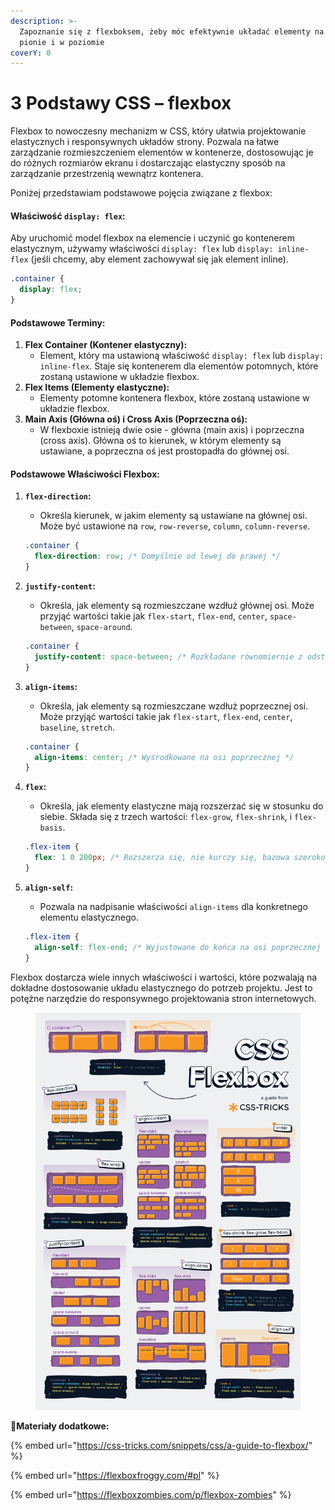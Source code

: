 ```yaml
---
description: >-
  Zapoznanie się z flexboksem, żeby móc efektywnie układać elementy na stronie w
  pionie i w poziomie
coverY: 0
---
```


# 3 Podstawy CSS – flexbox

Flexbox to nowoczesny mechanizm w CSS, który ułatwia projektowanie elastycznych i responsywnych układów strony. Pozwala na łatwe zarządzanie rozmieszczeniem elementów w kontenerze, dostosowując je do różnych rozmiarów ekranu i dostarczając elastyczny sposób na zarządzanie przestrzenią wewnątrz kontenera.

Poniżej przedstawiam podstawowe pojęcia związane z flexbox:

#### Właściwość `display: flex`:

Aby uruchomić model flexbox na elemencie i uczynić go kontenerem elastycznym, używamy właściwości `display: flex` lub `display: inline-flex` (jeśli chcemy, aby element zachowywał się jak element inline).

```css
.container {
  display: flex;
}
```

#### Podstawowe Terminy:

1. **Flex Container (Kontener elastyczny):**
   * Element, który ma ustawioną właściwość `display: flex` lub `display: inline-flex`. Staje się kontenerem dla elementów potomnych, które zostaną ustawione w układzie flexbox.
2. **Flex Items (Elementy elastyczne):**
   * Elementy potomne kontenera flexbox, które zostaną ustawione w układzie flexbox.
3. **Main Axis (Główna oś) i Cross Axis (Poprzeczna oś):**
   * W flexboxie istnieją dwie osie - główna (main axis) i poprzeczna (cross axis). Główna oś to kierunek, w którym elementy są ustawiane, a poprzeczna oś jest prostopadła do głównej osi.

#### Podstawowe Właściwości Flexbox:

1.  **`flex-direction`:**

    * Określa kierunek, w jakim elementy są ustawiane na głównej osi. Może być ustawione na `row`, `row-reverse`, `column`, `column-reverse`.

    ```css
    .container {
      flex-direction: row; /* Domyślnie od lewej do prawej */
    }
    ```
2.  **`justify-content`:**

    * Określa, jak elementy są rozmieszczane wzdłuż głównej osi. Może przyjąć wartości takie jak `flex-start`, `flex-end`, `center`, `space-between`, `space-around`.

    ```css
    .container {
      justify-content: space-between; /* Rozkładane równomiernie z odstępem między nimi */
    }
    ```
3.  **`align-items`:**

    * Określa, jak elementy są rozmieszczane wzdłuż poprzecznej osi. Może przyjąć wartości takie jak `flex-start`, `flex-end`, `center`, `baseline`, `stretch`.

    ```css
    .container {
      align-items: center; /* Wyśrodkowane na osi poprzecznej */
    }
    ```
4.  **`flex`:**

    * Określa, jak elementy elastyczne mają rozszerzać się w stosunku do siebie. Składa się z trzech wartości: `flex-grow`, `flex-shrink`, i `flex-basis`.

    ```css
    .flex-item {
      flex: 1 0 200px; /* Rozszerza się, nie kurczy się, bazowa szerokość 200px */
    }
    ```
5.  **`align-self`:**

    * Pozwala na nadpisanie właściwości `align-items` dla konkretnego elementu elastycznego.

    ```css
    .flex-item {
      align-self: flex-end; /* Wyjustowane do końca na osi poprzecznej */
    }
    ```

Flexbox dostarcza wiele innych właściwości i wartości, które pozwalają na dokładne dostosowanie układu elastycznego do potrzeb projektu. Jest to potężne narzędzie do responsywnego projektowania stron internetowych.

<figure><img src="../.gitbook/assets/css-flexbox-poster.png" alt=""><figcaption></figcaption></figure>

​​📗**Materiały dodatkowe:**

{% embed url="https://css-tricks.com/snippets/css/a-guide-to-flexbox/" %}

{% embed url="https://flexboxfroggy.com/#pl" %}

{% embed url="https://flexboxzombies.com/p/flexbox-zombies" %}

